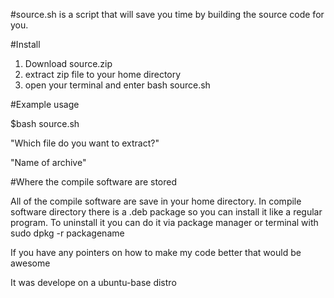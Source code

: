 #source.sh is a script that will save you time by building the source code for you. 

#Install

1. Download source.zip
2. extract zip file to your home directory
3. open your terminal and enter bash source.sh


#Example usage

$bash source.sh

"Which file  do you want to extract?"

"Name of archive"


#Where the compile software are stored

All of the compile software are save in your home directory. In compile software directory there is a .deb package so you can install it like a regular program.
To uninstall it you can do it via package manager or terminal with sudo dpkg -r packagename

If you have any pointers on how to make my code better that would be awesome

It was develope on a ubuntu-base distro
